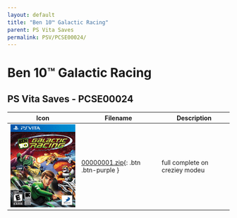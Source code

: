 ```yaml
---
layout: default
title: "Ben 10™ Galactic Racing"
parent: PS Vita Saves
permalink: PSV/PCSE00024/
---
```

# Ben 10™ Galactic Racing

## PS Vita Saves - PCSE00024

| Icon | Filename | Description |
|------|----------|-------------|
| ![Ben 10™ Galactic Racing](icon0.png) | [00000001.zip](00000001.zip){: .btn .btn-purple } | full complete on creziey modeu  |
